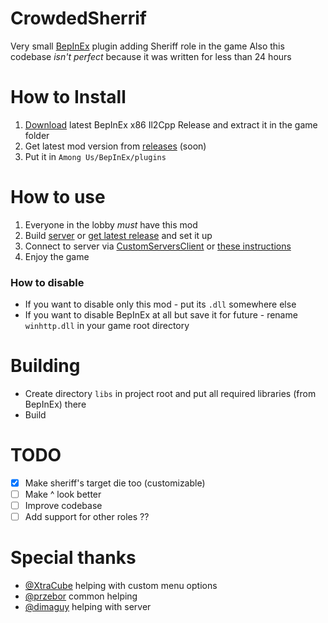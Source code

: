 ﻿# CrowdedSherrif

Very small [BepInEx](https://github.com/BepInEx/BepInEx/) plugin adding Sheriff role in the game
Also this codebase *isn't perfect* because it was written for less than 24 hours

# How to Install
1. [Download](https://builds.bepis.io/projects/bepinex_be) latest BepInEx x86 Il2Cpp Release and extract it in the game folder
2. Get latest mod version from [releases]() (soon)
3. Put it in `Among Us/BepInEx/plugins`

# How to use
1. Everyone in the lobby *must* have this mod
2. Build [server](https://github.com/Galster2010/Impostor/) or [get latest release](https://github.com/Galster2010/Impostor/releases/latest) and set it up
3. Connect to server via [CustomServersClient](https://github.com/andruzzzhka/CustomServersClient/) or [these instructions](https://impostor.github.io/Impostor/)
4. Enjoy the game

### How to disable
- If you want to disable only this mod - put its `.dll` somewhere else
- If you want to disable BepInEx at all but save it for future - rename `winhttp.dll` in your game root directory

# Building
- Create directory `libs` in project root and put all required libraries (from BepInEx) there
- Build

# TODO
 - [x] Make sheriff's target die too (customizable)
 - [ ] Make ^ look better
 - [ ] Improve codebase
 - [ ] Add support for other roles ??

# Special thanks
- [@XtraCube](https://github.com/XtraCube) helping with custom menu options
- [@przebor](https://github.com/przebor) common helping
- [@dimaguy](https://github.com/dimaguy) helping with server